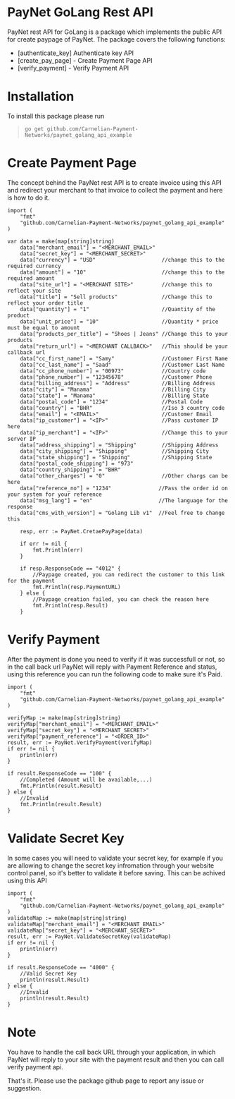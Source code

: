 # PayNet GoLang Rest API

PayNet rest API for GoLang is a package which implements the public API for create paypage of PayNet.
The package covers the following functions:
  - [authenticate_key] Authenticate key API
  - [create_pay_page] - Create Payment Page API
  - [verify_payment] - Verify Payment API

# Installation
To install this package please run
> `go get github.com/Carnelian-Payment-Networks/paynet_golang_api_example`

# Create Payment Page
The concept behind the PayNet rest API is to create invoice using this API and redirect your merchant to that invoice to collect the payment and here is how to do it.
```golang
import (
	"fmt"
	"github.com/Carnelian-Payment-Networks/paynet_golang_api_example"
)

var data = make(map[string]string)
	data["merchant_email"] = "<MERCHANT_EMAIL>"
	data["secret_key"] = "<MERCHANT_SECRET>"
	data["currency"] = "USD"                     //change this to the required currency
	data["amount"] = "10"                        //change this to the required amount
	data["site_url"] = "<MERCHANT SITE>"         //change this to reflect your site
	data["title"] = "Sell products"              //Change this to reflect your order title
	data["quantity"] = "1"                       //Quantity of the product
	data["unit_price"] = "10"                    //Quantity * price must be equal to amount
	data["products_per_title"] = "Shoes | Jeans" //Change this to your products
	data["return_url"] = "<MERCHANT CALLBACK>"   //This should be your callback url
	data["cc_first_name"] = "Samy"               //Customer First Name
	data["cc_last_name"] = "Saad"                //Customer Last Name
	data["cc_phone_number"] = "00973"            //Country code
	data["phone_number"] = "12345678"            //Customer Phone
	data["billing_address"] = "Address"          //Billing Address
	data["city"] = "Manama"                      //Billing City
	data["state"] = "Manama"                     //Billing State
	data["postal_code"] = "1234"                 //Postal Code
	data["country"] = "BHR"                      //Iso 3 country code
	data["email"] = "<EMAIL>"                    //Customer Email
	data["ip_customer"] = "<IP>"                 //Pass customer IP here
	data["ip_merchant"] = "<IP>"                 //Change this to your server IP
	data["address_shipping"] = "Shipping"        //Shipping Address
	data["city_shipping"] = "Shipping"           //Shipping City
	data["state_shipping"] = "Shipping"          //Shipping State
	data["postal_code_shipping"] = "973"
	data["country_shipping"] = "BHR"
	data["other_charges"] = "0"                  //Other chargs can be here
	data["reference_no"] = "1234"               //Pass the order id on your system for your reference
	data["msg_lang"] = "en"                     //The language for the response
	data["cms_with_version"] = "Golang Lib v1"  //Feel free to change this

	resp, err := PayNet.CretaePayPage(data)

	if err != nil {
		fmt.Println(err)
	}

	if resp.ResponseCode == "4012" {
        //Paypage created, you can redirect the customer to this link for the payment
		fmt.Println(resp.PaymentURL)
	} else {
        //Paypage creation failed, you can check the reason here
		fmt.Println(resp.Result)
	}
```

# Verify Payment
After the payment is done you need to verify if it was successfull or not, so in the call back url PayNet will reply with Payment Reference and status, using this reference you can run the following code to make sure it's Paid.
``` golang
import (
	"fmt"
	"github.com/Carnelian-Payment-Networks/paynet_golang_api_example"
)

verifyMap := make(map[string]string)
verifyMap["merchant_email"] = "<MERCHANT_EMAIL>"
verifyMap["secret_key"] = "<MERCHANT_SECRET>"
verifyMap["payment_reference"] = "<ORDER_ID>"
result, err := PayNet.VerifyPayment(verifyMap)
if err != nil {
	println(err)
}

if result.ResponseCode == "100" {
	//Completed (Amount will be available,...)
	fmt.Println(result.Result)
} else {
	//Invalid
	fmt.Println(result.Result)
}
```
# Validate Secret Key
In some cases you will need to validate your secret key, for example if you are allowing to change the secret key infromation through your website control panel, so it's better to validate it before saving. This can be achived using this API
``` golang
import (
	"fmt"
	"github.com/Carnelian-Payment-Networks/paynet_golang_api_example"
)
validateMap := make(map[string]string)
validateMap["merchant_email"] = "<MERCHANT_EMAIL>"
validateMap["secret_key"] = "<MERCHANT_SECRET>"
result, err := PayNet.ValidateSecretKey(validateMap)
if err != nil {
	println(err)
}

if result.ResponseCode == "4000" {
	//Valid Secret Key
	println(result.Result)
} else {
	//Invalid
	println(result.Result)
}

```

# Note
You have to handle the call back URL through your application, in which PayNet will reply to your site with the payment result and then you can call verify payment api.

That's it.
Please use the package github page to report any issue or suggestion.